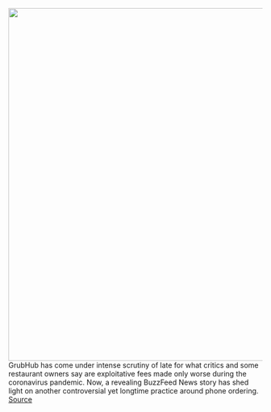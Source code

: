 <img src='https://cdn.vox-cdn.com/thumbor/4U8GBJoQPQWG-fDlJA1t80HDPnM=/0x0:4608x3264/1200x800/filters:focal(1890x1956:2626x2692)/cdn.vox-cdn.com/uploads/chorus_image/image/66805127/1052333072.jpg.0.jpg' width='700px' /><br/>
GrubHub has come under intense scrutiny of late for what critics and some restaurant owners say are exploitative fees made only worse during the coronavirus pandemic. Now, a revealing BuzzFeed News story has shed light on another controversial yet longtime practice around phone ordering.
<a href='https://www.theverge.com/2020/5/15/21260609/grubhub-phone-call-fees-controversial-pandemic-covid-19-criticism'> Source <a/>